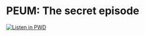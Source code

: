 # PEUM: The secret episode

[![Listen in PWD](https://raw.githubusercontent.com/play-with-docker/stacks/master/assets/images/button.png)](https://labs.play-with-docker.com/?stack=https://raw.githubusercontent.com/juanjmerono/flux-kind-repos/deployments/peum-test/pwd-stack.yml)
